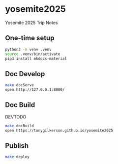 # yosemite2025

Yosemite 2025 Trip Notes

## One-time setup

```sh
python3 -m venv .venv
source .venv/bin/activate
pip3 install mkdocs-material
```

## Doc Develop

```sh
make docServe
open http://127.0.0.1:8000/
```

## Doc Build

DEVTODO

```sh
make docBuild
open https://tonygilkerson.github.io/yosemite2025
```

## Publish

```sh
make deploy
```
